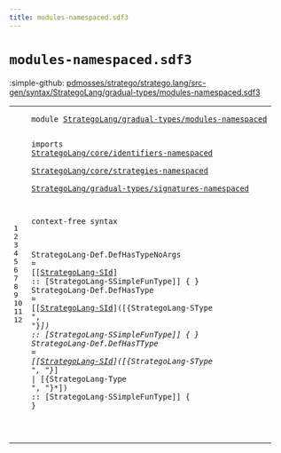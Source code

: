 ```yaml
---
title: modules-namespaced.sdf3
---
```


# `modules-namespaced.sdf3`

:simple-github: [pdmosses/stratego/stratego.lang/src-gen/syntax/StrategoLang/gradual-types/modules-namespaced.sdf3]

[pdmosses/stratego/stratego.lang/src-gen/syntax/StrategoLang/gradual-types/modules-namespaced.sdf3]: https://github.com/pdmosses/stratego/blob/master/stratego.lang/src-gen/syntax/StrategoLang/gradual-types/modules-namespaced.sdf3 "The source file on GitHub"

<div class="sdf3"><table class="highlighttable"><tbody><tr><td class="linenos"><div class="linenodiv"><pre><span></span>1
2
3
4
5
6
7
8
9
10
11
12
</pre></div></td>
<td class="code"><pre><code><span class="keyword">module</span> <a href="../main-namespaced.sdf3#StrategoLang/gradual-types/modules-namespaced_61_106" id="StrategoLang/gradual-types/modules-namespaced_7_52" title="Referenced at ../main-namespaced.sdf3 line 4">StrategoLang/gradual-types/modules-namespaced</a>

<span class="keyword">imports</span>
  <a href="../../core/identifiers-namespaced.sdf3#StrategoLang/core/identifiers-namespaced_7_47" id="StrategoLang/core/identifiers-namespaced_64_104" title="Defined at ../../core/identifiers-namespaced.sdf3 line 1">StrategoLang/core/identifiers-namespaced</a>        
  <a href="../../core/strategies-namespaced.sdf3#StrategoLang/core/strategies-namespaced_7_46" id="StrategoLang/core/strategies-namespaced_108_147" title="Defined at ../../core/strategies-namespaced.sdf3 line 1">StrategoLang/core/strategies-namespaced</a>        
  <a href="../signatures-namespaced.sdf3#StrategoLang/gradual-types/signatures-namespaced_7_55" id="StrategoLang/gradual-types/signatures-namespaced_151_199" title="Defined at ../signatures-namespaced.sdf3 line 1">StrategoLang/gradual-types/signatures-namespaced</a>

<span class="keyword">context-free syntax</span>

  <span id="StrategoLang-Def_224_240" title="Not referenced locally, nor via imports">StrategoLang-Def</span>.<span class="cons_Constructor"><span id="DefHasTypeNoArgs_241_257" title="Not referenced locally, nor via imports">DefHasTypeNoArgs</span></span> = [[<a href="../../core/strategies-namespaced.sdf3#StrategoLang-SId_1108_1124" id="StrategoLang-SId_262_278" title="Defined at ../../core/strategies-namespaced.sdf3 line 36">StrategoLang-SId</a>] <span class="cons_String">::</span> [StrategoLang-SSimpleFunType]] { }
  <span id="StrategoLang-Def_320_336" title="Not referenced locally, nor via imports">StrategoLang-Def</span>.<span class="cons_Constructor"><span id="DefHasType_337_347" title="Not referenced locally, nor via imports">DefHasType</span></span> = [[<a href="../../core/strategies-namespaced.sdf3#StrategoLang-SId_1108_1124" id="StrategoLang-SId_352_368" title="Defined at ../../core/strategies-namespaced.sdf3 line 36">StrategoLang-SId</a>]<span class="cons_String">(</span>[{StrategoLang-SType <span class="cons_Lit">", "</span>}*]<span class="cons_String">)</span> <span class="cons_String">::</span> [StrategoLang-SSimpleFunType]] { }
  <span id="StrategoLang-Def_440_456" title="Not referenced locally, nor via imports">StrategoLang-Def</span>.<span class="cons_Constructor"><span id="DefHasTType_457_468" title="Not referenced locally, nor via imports">DefHasTType</span></span> = [[<a href="../../core/strategies-namespaced.sdf3#StrategoLang-SId_1108_1124" id="StrategoLang-SId_473_489" title="Defined at ../../core/strategies-namespaced.sdf3 line 36">StrategoLang-SId</a>]<span class="cons_String">(</span>[{StrategoLang-SType <span class="cons_Lit">", "</span>}*] <span class="cons_String">|</span> [{StrategoLang-Type <span class="cons_Lit">", "</span>}*]<span class="cons_String">)</span> <span class="cons_String">::</span> [StrategoLang-SSimpleFunType]] { }

</code></pre></td></tr></tbody></table></div>